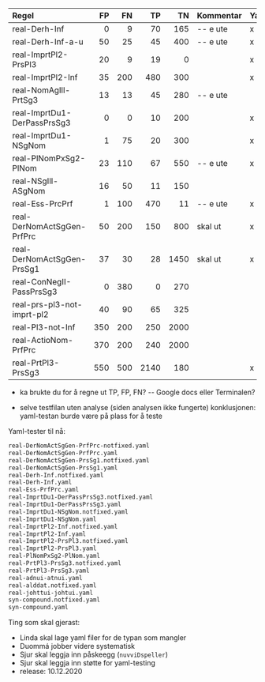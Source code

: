  Regel                      |  FP |  FN |   TP |   TN | Kommentar | Yaml
:-------------------------- | ---:| ---:| ----:| ----:| --------- | ----
real-Derh-Inf               |   0 |   9 |   70 |  165 | -- e ute  | x
real-Derh-Inf-a-u           |  50 |  25 |   45 |  400 | -- e ute  | x
real-ImprtPl2-PrsPl3        |  20 |   9 |   19 |    0 |           | x
real-ImprtPl2-Inf           |  35 | 200 |  480 |  300 |           | x
real-NomAgIll-PrtSg3        |  13 |  13 |   45 |  280 | -- e ute  |
real-ImprtDu1-DerPassPrsSg3 |   0 |   0 |   10 |  200 |           | x
real-ImprtDu1-NSgNom        |   1 |  75 |   20 |  300 |           | x
real-PlNomPxSg2-PlNom       |  23 | 110 |   67 |  550 | -- e ute  | x
real-NSgIll-ASgNom          |  16 |  50 |   11 |  150 |           |
real-Ess-PrcPrf             |   1 | 100 |  470 |   11 | -- e ute  | x
real-DerNomActSgGen-PrfPrc  |  50 | 200 |  150 |  800 | skal ut   | x
real-DerNomActSgGen-PrsSg1  |  37 |  30 |   28 | 1450 | skal ut   | x
real-ConNegII-PassPrsSg3    |   0 | 380 |    0 |  270 |           |
real-prs-pl3-not-imprt-pl2  |  40 |  90 |   65 |  325 |           |
real-Pl3-not-Inf            | 350 | 200 |  250 | 2000 |           |
real-ActioNom-PrfPrc        | 370 | 200 |  240 | 2000 |           |
real-PrtPl3-PrsSg3          | 550 | 500 | 2140 |  180 |           | x

* ka brukte du for å regne ut TP, FP, FN? -- Google docs eller Terminalen?
- selve testfilan uten analyse (siden analysen ikke fungerte)
konklusjonen: yaml-testan burde være på plass for å teste

Yaml-tester til nå:
```sh
real-DerNomActSgGen-PrfPrc-notfixed.yaml
real-DerNomActSgGen-PrfPrc.yaml
real-DerNomActSgGen-PrsSg1.notfixed.yaml
real-DerNomActSgGen-PrsSg1.yaml
real-Derh-Inf.notfixed.yaml
real-Derh-Inf.yaml
real-Ess-PrfPrc.yaml
real-ImprtDu1-DerPassPrsSg3.notfixed.yaml
real-ImprtDu1-DerPassPrsSg3.yaml
real-ImprtDu1-NSgNom.notfixed.yaml
real-ImprtDu1-NSgNom.yaml
real-ImprtPl2-Inf.notfixed.yaml
real-ImprtPl2-Inf.yaml
real-ImprtPl2-PrsPl3.notfixed.yaml
real-ImprtPl2-PrsPl3.yaml
real-PlNomPxSg2-PlNom.yaml
real-PrtPl3-PrsSg3.notfixed.yaml
real-PrtPl3-PrsSg3.yaml
real-adnui-atnui.yaml
real-alddat.notfixed.yaml
real-johttui-johtui.yaml
syn-compound.notfixed.yaml
syn-compound.yaml
```

Ting som skal gjerast:

- Linda skal lage yaml filer for de typan som mangler
- Duommá jobber videre systematisk
- Sjur skal leggja inn påskeegg (`nuvviDspeller`)
- Sjur skal leggja inn støtte for yaml-testing
- release: 10.12.2020
